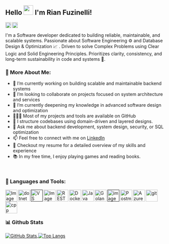 ## Hello <img src="https://raw.githubusercontent.com/MartinHeinz/MartinHeinz/master/wave.gif" width="30px"/> I'm Rian Fuzinelli!

<a href='https://www.linkedin.com/in/rian-fuzinelli/'><img align='left' alt="linkedin" src="https://raw.githubusercontent.com/rian-fuzinelli/rahul-jha98/561d474902b59c7429ec22bb73e225696c27b202/assets/linkedin.svg" height='18px'/></a>
<a href='https://www.kaggle.com/rianfuzinelli/'><img alt="kaggle" src="https://raw.githubusercontent.com/rian-fuzinelli/rahul-jha98/561d474902b59c7429ec22bb73e225696c27b202/assets/kaggle.svg" height='18px'/></a>

I'm a Software developer dedicated to building reliable, maintainable, and scalable systems. Passionate about Software Engineering ⚙️ and Database Design & Optimization 📈 . Driven to solve Complex Problems using Clear Logic and Solid Engineering Principles. Prioritizes clarity, consistency, and long-term sustainability in code and systems 🎯.
  
### 🧐 More About Me:

- 🔭 I’m currently working on building scalable and maintainable backend systems  
- 🤝 I’m looking to collaborate on projects focused on system architecture and services
- 🌱 I’m currently deepening my knowledge in advanced software design and optimization  
- 👨🏻‍💻 Most of my projects and tools are available on GitHub  
- 🎨 I structure codebases using domain-driven and layered designs.
- 💬 Ask me about backend development, system design, security, or SQL optimization  
- 📫 Feel free to connect with me on [LinkedIn](https://www.linkedin.com/in/rian-fuzinelli/)  
- 📝 Checkout my resume for a detailed overview of my skills and experience  
- 📚 In my free time, I enjoy playing games and reading books.


<br>

### 🔨 Languages and Tools:
<a href="https://techstack-generator.vercel.app/csharp-icon.svg" target="_blank"> <img align="left" width="37px" height="37px" alt="Image" src="https://github.com/user-attachments/assets/a3fcce5b-19b1-49cd-8d03-cb75590c9310" /> </a> 
<a href="https://skillicons.dev/icons?i=dotnet" target="_blank"> <img align="left" src="https://skillicons.dev/icons?i=dotnet" alt="dotnet" height="37px"/> </a> 
<a href="" target="_blank"> <img align="left" alt="VS" height ="37px" src="https://github.com/user-attachments/assets/cccbd0a8-b142-479d-bbeb-852de073cc0c"> </a>
<a href="https://techstack-generator.vercel.app/mysql-icon.svg" target="_blank"><img align="left" width="37px" height="37px" alt="Image" src="https://github.com/user-attachments/assets/ff354e93-02de-4feb-b588-2086a67fea1d" /></a>
<a href="https://techstack-generator.vercel.app/restapi-icon.svg" target="_blank"> <img align="left" src="https://techstack-generator.vercel.app/restapi-icon.svg" alt="REST" height='37px'/> </a>
<a href="https://techstack-generator.vercel.app/docker-icon.svg" target="_blank"><img align="left" alt="Docker" height ="37px" src="https://techstack-generator.vercel.app/docker-icon.svg"></a>
<a href="https://techstack-generator.vercel.app/java-icon.svg" target="_blank"><img align="left" alt="Java" height ="37px" src="https://techstack-generator.vercel.app/java-icon.svg"></a>
<a href="https://techstack-generator.vercel.app/cpp-icon.svg" target="_blank"><img align="left" height="37px" alt="Golang" src="https://github.com/user-attachments/assets/20e44d14-cc63-412d-8c7a-aefc46726cf7" /></a>
<a href="" target="_blank"> <img align="left" height="37px" alt="image" src="https://github.com/user-attachments/assets/01dfc9b9-6641-48c5-aa41-6eeb407581b1" />
<a href="https://skillicons.dev/icons?i=postman" target="_blank"> <img align="left" alt="Postman" height ="37px" src="https://skillicons.dev/icons?i=postman"></a>
<a href="https://skillicons.dev/icons?i=azure" target="_blank"><img align="left" alt="Azure" height ="37px" src="https://skillicons.dev/icons?i=azure"></a>
<a href="https://git-scm.com/" target="_blank"> <img src="https://raw.githubusercontent.com/rahul-jha98/github_readme_icons/main/language_and_tools/square/git-scm/git-scm.svg" align="left" alt="git" height='37px'/> </a>
<a href="https://techstack-generator.vercel.app/cpp-icon.svg" target="_blank"> <img align="left" src="https://techstack-generator.vercel.app/cpp-icon.svg" alt="cpp" height ="37px"/> </a>

<br><br><br><br>

### 📊 Github Stats
<a href='https://github.com/rian-fuzinelli/github-stats-transparent'>
  
<!-- GitHub Stats -->
<a href="https://github.com/rian-fuzinelli">
  <img align="center" src="https://github-readme-stats.vercel.app/api?username=rian-fuzinelli&show_icons=true&theme=github_dark&hide_title=true&count_private=true&include_all_commits=true" alt="GitHub Stats"/>
</a>

<!-- Top Languages -->
<a href="https://github.com/rian-fuzinelli">
  <img align="center" src="https://github-readme-stats.vercel.app/api/top-langs/?username=rian-fuzinelli&layout=compact&theme=github_dark" alt="Top Langs"/>
</a>

<br>
